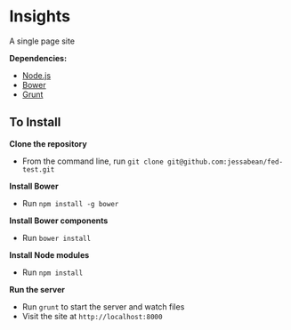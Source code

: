 # Insights

A single page site

**Dependencies:**
* [Node.js](http://nodejs.org/)
* [Bower](http://bower.io/)
* [Grunt](http://gruntjs.com/)

## To Install

**Clone the repository**
* From the command line, run `git clone git@github.com:jessabean/fed-test.git`

**Install Bower**
* Run `npm install -g bower`

**Install Bower components**
* Run `bower install`

**Install Node modules**
* Run `npm install`

**Run the server**
* Run `grunt` to start the server and watch files
* Visit the site at `http://localhost:8000`
